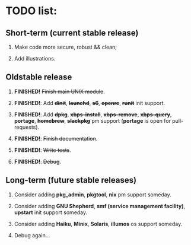 # TODO list:

## Short-term (current stable release)

1) Make code more secure, robust && clean;

2) Add illustrations.

## Oldstable release

1) **FINISHED!** ~~Finish main UNIX module~~.

2) **FINISHED!**: Add ~~**dinit**~~, ~~**launchd**~~, ~~**s6**~~, ~~**openrc**~~, ~~**runit**~~ init support.

3) **FINISHED!**: Add ~~**dpkg**~~, ~~**xbps-install**~~, ~~**xbps-remove**~~, ~~**xbps-query**~~, **portage**, ~~**homebrew**~~, ~~**slackpkg**~~ pm support (**portage** is open for pull-requests).

4) **FINISHED!**: ~~Finish documentation~~.

5) **FINISHED!**: ~~Write tests~~.

6) **FINISHED!**: ~~Debug~~.

## Long-term (future stable releases)

1) Consider adding **pkg_admin**, **pkgtool**, **nix** pm support someday.

2) Consider adding **GNU Shepherd**, **smf (service management facility)**, **upstart** init support someday.

3) Consider adding **Haiku**, **Minix**, **Solaris**, **illumos** os support someday.

4) Debug again...
